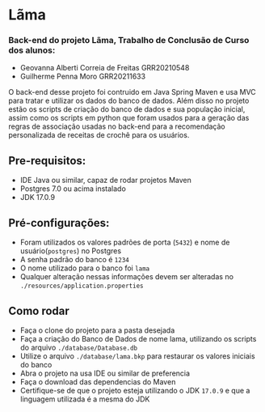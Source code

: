 # Lãma
### Back-end do projeto Lãma, Trabalho de Conclusão de Curso dos alunos:
- Geovanna Alberti Correia de Freitas GRR20210548
- Guilherme Penna Moro GRR20211633
  
O back-end desse projeto foi contruido em Java Spring Maven e usa MVC para tratar e utilizar os dados do banco de dados. Além disso no projeto estão os scripts de criação do banco de dados e sua população inicial, assim como os scripts em python que foram usados para a geração das regras de associação usadas no back-end para a recomendação personalizada de receitas de crochê para os usuários.

## Pre-requisitos:
- IDE Java ou similar, capaz de rodar projetos Maven
- Postgres 7.0 ou acima instalado
- JDK 17.0.9

## Pré-configurações:
- Foram utilizados os valores padrões de porta (```5432```) e nome de usuário(```postgres```) no Postgres
- A senha padrão do banco é ```1234```
- O nome utilizado para o banco foi ```lama```
- Qualquer alteração nessas informações devem ser alteradas no ```./resources/application.properties```
  
## Como rodar
- Faça o clone do projeto para a pasta desejada
- Faça a criação do Banco de Dados de nome lama, utilizando os scripts do arquivo ```./database/Database.db ```
- Utilize o arquivo ``` ./database/lama.bkp ``` para restaurar os valores iniciais do banco
- Abra o projeto na usa IDE ou similar de preferencia
- Faça o download das dependencias do Maven
- Certifique-se de que o projeto esteja utilizando o JDK ```17.0.9``` e que a linguagem utilizada é a mesma do JDK
